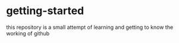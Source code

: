 # getting-started
this repository is a small attempt of learning and getting to know the working of github
